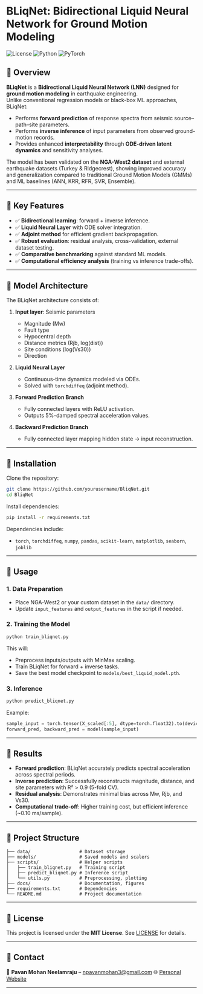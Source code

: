 # BLiqNet: Bidirectional Liquid Neural Network for Ground Motion Modeling

![License](https://img.shields.io/badge/license-MIT-blue.svg)
![Python](https://img.shields.io/badge/python-3.9%2B-brightgreen.svg)
![PyTorch](https://img.shields.io/badge/pytorch-1.10%2B-red.svg)

## 🔹 Overview
**BLiqNet** is a **Bidirectional Liquid Neural Network (LNN)** designed for **ground motion modeling** in earthquake engineering.  
Unlike conventional regression models or black-box ML approaches, BLiqNet:
- Performs **forward prediction** of response spectra from seismic source–path–site parameters.
- Performs **inverse inference** of input parameters from observed ground-motion records.
- Provides enhanced **interpretability** through **ODE-driven latent dynamics** and sensitivity analyses.

The model has been validated on the **NGA-West2 dataset** and external earthquake datasets (Turkey & Ridgecrest), showing improved accuracy and generalization compared to traditional Ground Motion Models (GMMs) and ML baselines (ANN, KRR, RFR, SVR, Ensemble).

---

## 🔹 Key Features
- ✅ **Bidirectional learning**: forward + inverse inference.  
- ✅ **Liquid Neural Layer** with ODE solver integration.  
- ✅ **Adjoint method** for efficient gradient backpropagation.  
- ✅ **Robust evaluation**: residual analysis, cross-validation, external dataset testing.  
- ✅ **Comparative benchmarking** against standard ML models.  
- ✅ **Computational efficiency analysis** (training vs inference trade-offs).  

---

## 🔹 Model Architecture
The BLiqNet architecture consists of:
1. **Input layer**: Seismic parameters  
   - Magnitude (Mw)  
   - Fault type  
   - Hypocentral depth  
   - Distance metrics (Rjb, log(dist))  
   - Site conditions (log(Vs30))  
   - Direction  

2. **Liquid Neural Layer**  
   - Continuous-time dynamics modeled via ODEs.  
   - Solved with `torchdiffeq` (adjoint method).  

3. **Forward Prediction Branch**  
   - Fully connected layers with ReLU activation.  
   - Outputs 5%-damped spectral acceleration values.  

4. **Backward Prediction Branch**  
   - Fully connected layer mapping hidden state → input reconstruction.  

---

## 🔹 Installation

Clone the repository:
```bash
git clone https://github.com/yourusername/BliqNet.git
cd BliqNet
````

Install dependencies:

```bash
pip install -r requirements.txt
```

Dependencies include:

* `torch`, `torchdiffeq`, `numpy`, `pandas`, `scikit-learn`, `matplotlib`, `seaborn`, `joblib`

---

## 🔹 Usage

### 1. Data Preparation

* Place NGA-West2 or your custom dataset in the `data/` directory.
* Update `input_features` and `output_features` in the script if needed.

### 2. Training the Model

```bash
python train_bliqnet.py
```

This will:

* Preprocess inputs/outputs with MinMax scaling.
* Train BLiqNet for forward + inverse tasks.
* Save the best model checkpoint to `models/best_liquid_model.pth`.

### 3. Inference

```bash
python predict_bliqnet.py
```

Example:

```python
sample_input = torch.tensor(X_scaled[:5], dtype=torch.float32).to(device)
forward_pred, backward_pred = model(sample_input)
```

---

## 🔹 Results

* **Forward prediction**: BLiqNet accurately predicts spectral acceleration across spectral periods.
* **Inverse prediction**: Successfully reconstructs magnitude, distance, and site parameters with R² > 0.9 (5-fold CV).
* **Residual analysis**: Demonstrates minimal bias across Mw, Rjb, and Vs30.
* **Computational trade-off**: Higher training cost, but efficient inference (\~0.10 ms/sample).


---

## 🔹 Project Structure

```
├── data/                  # Dataset storage
├── models/                # Saved models and scalers
├── scripts/               # Helper scripts
│   ├── train_bliqnet.py   # Training script
│   ├── predict_bliqnet.py # Inference script
│   └── utils.py           # Preprocessing, plotting
├── docs/                  # Documentation, figures
├── requirements.txt       # Dependencies
└── README.md              # Project documentation
```

---

## 🔹 License

This project is licensed under the **MIT License**. See [LICENSE](LICENSE) for details.

---

## 🔹 Contact

📧 **Pavan Mohan Neelamraju** – [npavanmohan3@gmail.com](mailto:npavanmohan3@gmail.com)
🌐 [Personal Website](https://pavanmohan.netlify.app)

---

```

